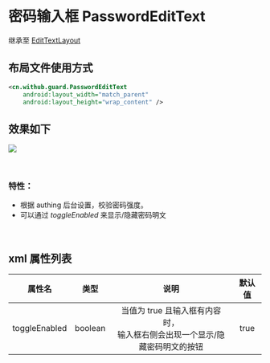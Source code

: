 # 密码输入框 PasswordEditText

继承至 [EditTextLayout](./hc_edit_text_layout.md)

## 布局文件使用方式

```xml
<cn.withub.guard.PasswordEditText
    android:layout_width="match_parent"
    android:layout_height="wrap_content" />
```

## 效果如下

![](./images/pet_normal.png)

<br>

### 特性：

* 根据 authing 后台设置，校验密码强度。
* 可以通过 *toggleEnabled* 来显示/隐藏密码明文

<br>

## xml 属性列表

| 属性名                     | 类型 | 说明 | 默认值 |
| ----------------------- |:--------:| :------:| :-----: |
|  toggleEnabled     |    boolean    |   当值为 true 且输入框有内容时，<br>输入框右侧会出现一个显示/隐藏密码明文的按钮   |    true   |
